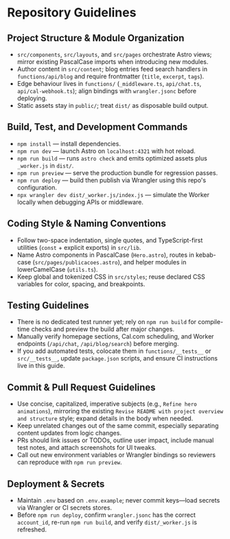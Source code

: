# Repository Guidelines

## Project Structure & Module Organization
- `src/components`, `src/layouts`, and `src/pages` orchestrate Astro views; mirror existing PascalCase imports when introducing new modules.
- Author content in `src/content`; blog entries feed search handlers in `functions/api/blog` and require frontmatter (`title`, `excerpt`, `tags`).
- Edge behaviour lives in `functions/` (`_middleware.ts`, `api/chat.ts`, `api/cal-webhook.ts`); align bindings with `wrangler.jsonc` before deploying.
- Static assets stay in `public/`; treat `dist/` as disposable build output.

## Build, Test, and Development Commands
- `npm install` — install dependencies.
- `npm run dev` — launch Astro on `localhost:4321` with hot reload.
- `npm run build` — runs `astro check` and emits optimized assets plus `_worker.js` in `dist/`.
- `npm run preview` — serve the production bundle for regression passes.
- `npm run deploy` — build then publish via Wrangler using this repo's configuration.
- `npx wrangler dev dist/_worker.js/index.js` — simulate the Worker locally when debugging APIs or middleware.

## Coding Style & Naming Conventions
- Follow two-space indentation, single quotes, and TypeScript-first utilities (`const` + explicit exports) in `src/lib`.
- Name Astro components in PascalCase (`Hero.astro`), routes in kebab-case (`src/pages/publicacoes.astro`), and helper modules in lowerCamelCase (`utils.ts`).
- Keep global and tokenized CSS in `src/styles`; reuse declared CSS variables for color, spacing, and breakpoints.

## Testing Guidelines
- There is no dedicated test runner yet; rely on `npm run build` for compile-time checks and preview the build after major changes.
- Manually verify homepage sections, Cal.com scheduling, and Worker endpoints (`/api/chat`, `/api/blog/search`) before merging.
- If you add automated tests, colocate them in `functions/__tests__` or `src/__tests__`, update `package.json` scripts, and ensure CI instructions live in this guide.

## Commit & Pull Request Guidelines
- Use concise, capitalized, imperative subjects (e.g., `Refine hero animations`), mirroring the existing `Revise README with project overview and structure` style; expand details in the body when needed.
- Keep unrelated changes out of the same commit, especially separating content updates from logic changes.
- PRs should link issues or TODOs, outline user impact, include manual test notes, and attach screenshots for UI tweaks.
- Call out new environment variables or Wrangler bindings so reviewers can reproduce with `npm run preview`.

## Deployment & Secrets
- Maintain `.env` based on `.env.example`; never commit keys—load secrets via Wrangler or CI secrets stores.
- Before `npm run deploy`, confirm `wrangler.jsonc` has the correct `account_id`, re-run `npm run build`, and verify `dist/_worker.js` is refreshed.
